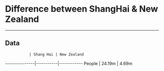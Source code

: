 # Difference between ShangHai & New Zealand
---
## Data
               | Shang Hai | New Zealand
---------------|-----------|------------
People         | 24.19m    | 4.69m
